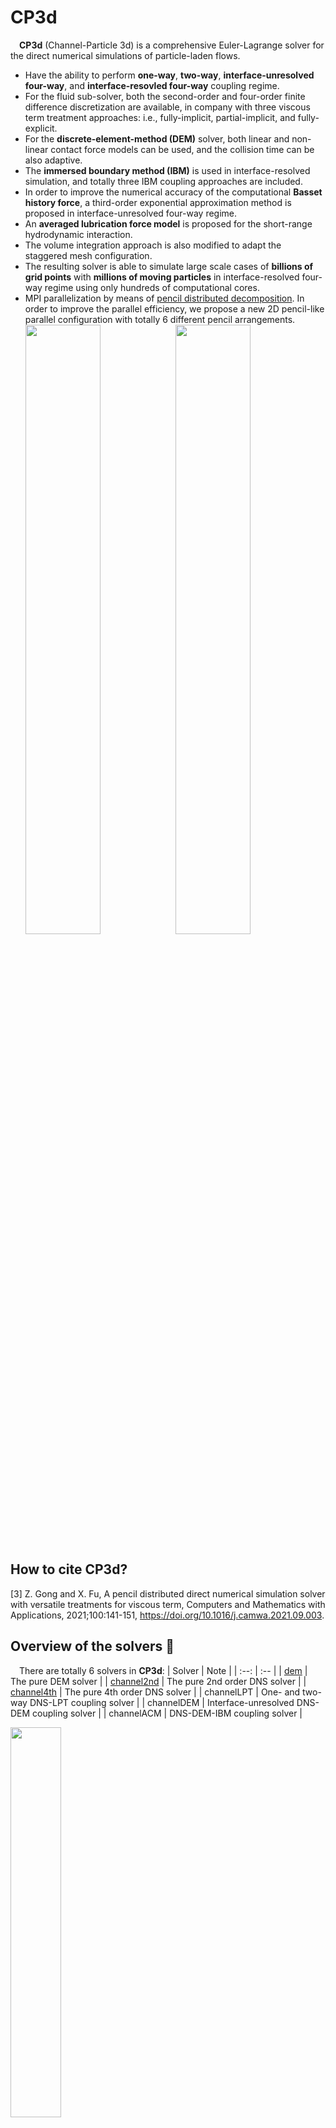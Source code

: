 # CP3d
&emsp;**CP3d** (Channel-Particle 3d) is a comprehensive Euler-Lagrange solver for the direct numerical simulations of particle-laden flows.

* Have the ability to perform **one-way**, **two-way**, **interface-unresolved four-way**, and **interface-resovled four-way** coupling regime.
* For the fluid sub-solver, both the second-order and four-order finite difference discretization are available, in company with three viscous term treatment approaches: i.e., fully-implicit, partial-implicit, and fully-explicit.
* For the **discrete-element-method (DEM)** solver, both linear and non-linear contact force models can be used, and the collision time can be also adaptive.
* The **immersed boundary method (IBM)** is used in interface-resolved simulation, and totally three IBM coupling approaches are included.
* In order to improve the numerical accuracy of the computational **Basset history force**, a third-order exponential approximation method is proposed in interface-unresolved four-way regime.
* An **averaged lubrication force model** is proposed for the short-range hydrodynamic interaction.
* The volume integration approach is also modified to adapt the staggered mesh configuration.
* The resulting solver is able to simulate large scale cases of **billions of grid points** with **millions of moving particles** in interface-resolved four-way regime using only hundreds of computational cores.
* MPI parallelization by means of [pencil distributed decomposition](https://github.com/GongZheng-Justin/ParaTC). In order to improve the parallel efficiency, we propose a new 2D pencil-like parallel configuration with totally 6 different pencil arrangements.  
<img src="./doc/picture/Parallel_strategy.png" width="50%" height="50%" div align=center /><img src="./doc/picture/CouplingRegimes.png" width="50%" height="50%" div align=center />

## How to cite **CP3d**?

[3] Z. Gong and X. Fu, A pencil distributed direct numerical simulation solver with versatile treatments for viscous term, Computers and Mathematics with Applications, 2021;100:141-151, https://doi.org/10.1016/j.camwa.2021.09.003.

## Overview of the solvers :book:
&emsp;There are totally 6 solvers in **CP3d**: 
| Solver | Note |
| :--: | :-- |
| [dem](https://github.com/GongZheng-Justin/sDEM) | The pure DEM solver | 
| [channel2nd](https://github.com/GongZheng-Justin/Channel3d) | The pure 2nd order DNS solver | 
| [channel4th](https://github.com/GongZheng-Justin/ParaTC) | The pure 4th order DNS solver | 
| channelLPT | One- and two-way DNS-LPT coupling solver | 
| channelDEM | Interface-unresolved DNS-DEM coupling solver | 
| channelACM | DNS-DEM-IBM coupling solver | 

<img src="./doc/picture/Overview-6-solvers.png" width="40%" height="40%" div align=center />

## Installation :briefcase:
&emsp;During developing this solver, I often try my best to make it easy-to-understand and easy-to-use. As for compilation, present solver only has the following two prerequisites:

* MPI
* Gfortran/Intel Fortran (Supporting Fortran 2003 or higher version)

&emsp;**FFTW-3.3.9** library has been explicitly included in the directory `./src/ThirdParty/fftw/`, but it is strongly recommended to recomplied FFTW-3.3.9 for the first use. After entering the folder `CP3d-master/` in terminal, you can compile the code as follows:
```
1. chmod a+x ./mymake.sh
2. ./mymake.sh
3. choose the correct compiler you use, and the executable you want to compile, following guidances printed in the terminal
```

## Usage :blue_book:
&emsp;After compiling the code successfully, you can run the executable file like that:
```
mpirun -n [np] [exeName] [inputFile1] [inputFile2]
```
&emsp;Here:
* `np` denotes the number of processors you use
* `exeName` stands for specific executable file name, namely `channel2nd` or `channel4th`
* `inputFile1` is the name string for the 1st input parameter file  
* `inputFile2` is the name string for the 2nd input parameter file, if any

&emsp;For instance, if you want to run the lid-driven cavity case, you can type the following words in your terminal:
```
mpirun -n 4 ./channel2nd ./Input/CFD_2nd/LidDrivenCavity.prm
```
The following table provides examples to run CP3d after compilation:
| Solver | Tying in terminal |
| :--: | :-- |
| dem | mpirun -n 8 ./dem ./Input/DEM/DEM_Settling.standard | 
| channel2nd | mpirun -n 8 ./channel2nd ./Input/CFD_2nd/TurbCha0180_2nd.standard | 
| channel4th | mpirun -n 8 ./channel4th ./Input/CFD_4th/TurbCha0180_4th.standard | 
| channelLPT | mpirun -n 8 ./channelLPT ./Input/CFDLPT_OneWay/Channel4th_LPT.oneway ./Input/CFDLPT_OneWay/LPT_Channel4th.oneway | 
| channelDEM | mpirun -n 8 ./channelDEM ./Input/CFDDEM/ParticleFalling/ChannelDEM_falling.case01 ./Input/CFDDEM/ParticleFalling/DEMChannel_falling.case01 | 
| channelACM | mpirun -n 8 ./channelACM ./Input/ParticleFalling/SphereCate.cfd1 ./Input/ParticleFalling/SphereCate.acm | 

### Input file
&emsp;The input file examples are stored in the folder `./Input/`.

## Benchmarks :speedboat:
### One-way coupling
* [Particle dispersion in wall-bounded turbulence](https://doi.org/10.1016/j.ijmultiphaseflow.2008.01.009)  
<img src="./doc/picture/particle_disperse_One-way_snapshot.png" width="60%" height="60%" div align=center /><img src="./doc/picture/particle_disperse_One-way_statistics.png" width="38%" height="38%" div align=center />

### Two-way coupling
* [Modification of particle-laden near-wall turbulence](https://doi.org/10.1063/1.4908277)  
<img src="./doc/picture/modification_Two_way_near_wall_turbulence_statistics.png" width="60%" height="60%" div align=center />

### Interface-unresolved four-way coupling
* [Free falling of single particle under gravity](https://doi.org/10.1007/PL00011074) 
<img src="./doc/picture/Falling_unresolved.png" width="80%" height="80%" div align=center /> 


### Interface-resolved four-way coupling
* Drag coefficient of uniform flow past a spherical particle   
* [Wet head-on particle-wall collision](https://doi.org/10.1017/jfm.2011.461)   
<img src="./doc/picture/Drag_coeffcient.png" width="35%" height="35%" div align=center /><img src="./doc/picture/CollideWall_Resolved.png" width="45%" height="45%" div align=center />  
<img src="./doc/picture/sphereQ.png" width="45%" height="45%" div align=center /><img src="./doc/picture/Q_JiPOF2013.png" width="45%" height="45%" div align=center /> 


## Acknowledgements :clap:
&emsp;Since Sep 2019, when I finally decided to develop my own CFD-DEM code from scratch, I have learnt quite a lot from the following really kind researchers (**in alphabetical sequence**):

* [Dr. Costa](https://p-costa.github.io/) from University of Iceland, and his second-order DNS code [CaNS](https://github.com/p-costa/CaNS), also his papers on IBM approach.
* [Dr. He](https://www.engineering.iastate.edu/people/profile/phe/) from Iowa State University, and his fourth-order DNS solver [HercuLES](https://github.com/friedenhe/hercules).
* [Prof. Ji](http://faculty.tju.edu.cn/ChunningJi/en/index.htm) from Tianjin University, on the fruitful discussion about the particle IBM method, and on the access to their in-house DNS/LES-Solid interaction code **_cgLES_**.
* [Dr. Laizet](http://www.imperial.ac.uk/people/s.laizet) from Imperial College London, and their compact FD code [Incompact3d](https://github.com/xcompact3d/Incompact3d).
* [Prof. Marchioli](http://158.110.32.35/) from University of Udine, on the fruitful and continuous discussion about one-way CFD-Particle coupling benchmark and on the access to their [benckmark data](http://158.110.32.35/download/DNS-TEST-CASE/).
* [Prof. Meiburg](https://me.ucsb.edu/people/eckart-meiburg) from University of California, Santa Barbara.
* [Dr. Norouzi](https://www.researchgate.net/profile/Hamid-Norourzi) from University of Tehran, and his book **_Coupled CFD‐DEM Modeling: Formulation, Implementation and Applimation to Multiphase Flows_**, besides the [attached DEM code](https://www.wiley.com//legacy/wileychi/norouzi/form.html?type=SupplementaryMaterial).
* [Prof. Orlandi](http://dma.ing.uniroma1.it/users/orlandi/resume.html) from Sapienza University of Rome, and his book **_Fluid flow phenomena: a numerical toolkit_**, besides the [attached CFD code](http://dma.ing.uniroma1.it/users/orlandi/diskette.tar.gz).
* [Dr. Tschisgale](https://www.researchgate.net/profile/Silvio-Tschisgale) from Institute of Air Handling and Refrigeration, on the fruitful and continuous discussion about their IBM approach.
* [Prof. Zhao](http://www.hy.tsinghua.edu.cn/info/1154/1829.htm) from Tsinghua university, on the one-way CFD-Particle coupling benchmark.
* ......

&emsp;Without those researchers' help, I might do nothing but sleep in the dormitory all the days!!!:joy::joy::joy:   
&emsp;Thanks so much again and again !!!

## Contact and Feedback :email:
&emsp;If you have any question, or want to contribute to the code, please don't hesitate to contact me: Zheng Gong (gongzheng_justin@outlook.com)
